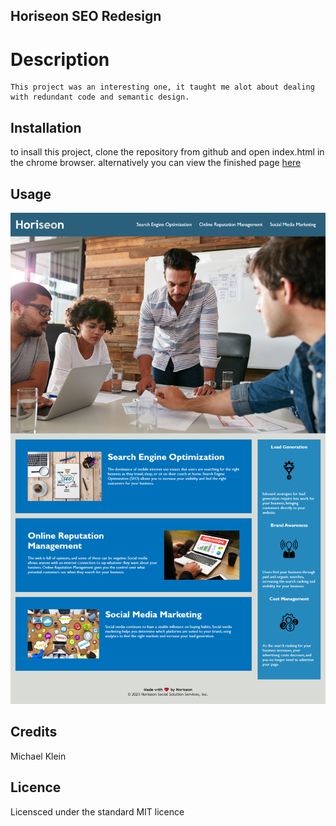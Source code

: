 ## Horiseon SEO Redesign

# Description
	This project was an interesting one, it taught me alot about dealing with redundant code and semantic design.

## Installation

to insall this project, clone the repository from github and open index.html in the chrome browser. alternatively you can view the finished page [here](https://b0n3yard.github.io/Horiseon-SEO-Redesign/)

## Usage
![Alt text](./assets/images/Horiseon_Challenge_Screenshot.png "example")

		
## Credits

Michael Klein

## Licence

Licensced under the standard MIT licence
